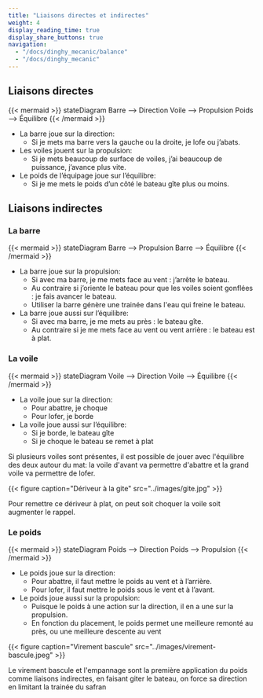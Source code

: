 ```yaml
---
title: "Liaisons directes et indirectes"
weight: 4
display_reading_time: true
display_share_buttons: true
navigation:
  - "/docs/dinghy_mecanic/balance"
  - "/docs/dinghy_mecanic"
---
```

## Liaisons directes
{{< mermaid >}}
stateDiagram
    Barre --> Direction
    Voile --> Propulsion
    Poids --> Équilibre
{{< /mermaid >}}

* La barre joue sur la direction:
    * Si je mets ma barre vers la gauche ou la droite, je lofe ou j’abats.
* Les voiles jouent sur la propulsion:
    * Si je mets beaucoup de surface de voiles, j’ai beaucoup de puissance, j’avance plus vite.
* Le poids de l’équipage joue sur l’équilibre:
    * Si je me mets le poids d’un côté le bateau gîte plus ou moins.

## Liaisons indirectes

### La barre
{{< mermaid >}}
stateDiagram
    Barre --> Propulsion
    Barre --> Équilibre
{{< /mermaid >}}

* La barre joue sur la propulsion:
    * Si avec ma barre, je me mets face au vent : j’arrête le bateau.
    * Au contraire si j’oriente le bateau pour que les voiles soient gonflées : je fais avancer le bateau.
    * Utiliser la barre génère une trainée dans l'eau qui freine le bateau.
* La barre joue aussi sur l’équilibre:
    * Si avec ma barre, je me mets au près : le bateau gîte.
    * Au contraire si je me mets face au vent ou vent arrière : le bateau est à plat.

### La voile
{{< mermaid >}}
stateDiagram
    Voile --> Direction
    Voile --> Équilibre
{{< /mermaid >}}

* La voile joue sur la direction:
    * Pour abattre, je choque
    * Pour lofer, je borde
* La voile joue aussi sur l’équilibre:
    * Si je borde, le bateau gîte
    * Si je choque le bateau se remet à plat

Si plusieurs voiles sont présentes, il est possible de jouer avec l'équilibre des deux autour du mat:
la voile d'avant va permettre d'abattre et la grand voile va permettre de lofer.

{{< figure caption="Dériveur à la gite" src="../images/gite.jpg" >}}

Pour remettre ce dériveur à plat, on peut soit choquer la voile soit augmenter le rappel.

### Le poids
{{< mermaid >}}
stateDiagram
    Poids --> Direction
    Poids --> Propulsion
{{< /mermaid >}}

* Le poids joue sur la direction:
    * Pour abattre, il faut mettre le poids au vent et à l’arrière.
    * Pour lofer, il faut mettre le poids sous le vent et à l’avant.
* Le poids joue aussi sur la propulsion:
    * Puisque le poids à une action sur la direction, il en a une sur la propulsion.
    * En fonction du placement, le poids permet une meilleure remonté au près, ou une meilleure descente au vent

{{< figure caption="Virement bascule" src="../images/virement-bascule.jpeg" >}}

Le virement bascule et l'empannage sont la première application du poids comme liaisons indirectes, en faisant giter le bateau, on force sa direction en limitant la trainée du safran
